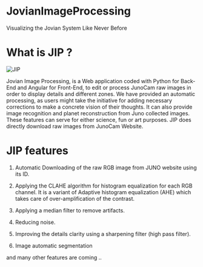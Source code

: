 # JovianImageProcessing
Visualizing the Jovian System Like Never Before

# What is JIP ?

![JIP](https://sa-2019.s3.amazonaws.com/media/images/b0710629-5e6c-4b09-8f72-7394c00176c1.max-1000x1000.png)

Jovian Image Processing, is a Web application coded with Python for Back-End and Angular for Front-End, to edit or process JunoCam raw images in order to display details and different zones. We have provided an automatic processing, as users might take the initiative for adding necessary corrections to make a concrete vision of their thoughts. It can also provide image recognition and planet reconstruction from Juno collected images. These features can serve for either science, fun or art purposes.
JIP does directly download raw images from JunoCam Website.

# JIP features

1. Automatic Downloading of the raw RGB image from JUNO website using its ID. 

2. Applying the CLAHE algorithm for histogram equalization for each RGB channel. It is a variant of Adaptive histogram equalization (AHE) which takes care of over-amplification of the contrast.

3. Applying a median filter to remove artifacts.

4. Reducing noise. 

5. Improving the details clarity using a sharpening filter (high pass filter).

6. Image automatic segmentation

and many other features are coming .. 


